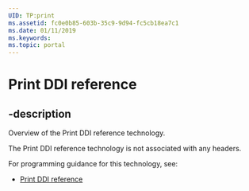 ```yaml
---
UID: TP:print
ms.assetid: fc0e0b85-603b-35c9-9d94-fc5cb18ea7c1
ms.date: 01/11/2019
ms.keywords: 
ms.topic: portal
---
```


# Print DDI reference

## -description

Overview of the Print DDI reference technology.

The Print DDI reference technology is not associated with any headers.

For programming guidance for this technology, see:
* [Print DDI reference](https://docs.microsoft.com/windows-hardware/drivers/print/)

